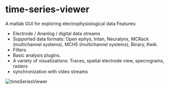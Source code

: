 # time-series-viewer
A matlab GUI for exploring electrophysiological data
Features:
* Electrode / Ananlog / digital data streams
* Supported data formats: Open ephys, Intan, Neuralynx, MCRack (multichannel systems), MCH5 (multichannel systems), Binary, Kwik.
* Filters
* Basic analysis plugins.
* A variety of visualizations: Traces, spatial electrode view, specrograms, rasters
* synchronization with video streams

![timeSeriesViewer](https://user-images.githubusercontent.com/103124812/178924688-2df1ce2f-163f-4ef9-9f00-e1ffc943241c.png)

